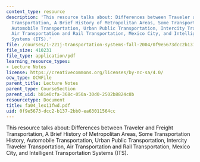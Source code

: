 ```yaml
---
content_type: resource
description: 'This resource talks about: Differences between Traveler and Freight
  Transportation, A Brief History of Metropolitan Areas, Some Transportation History,
  Automobile Transportation, Urban Public Transportation, Intercity Traveler Transportation,
  Air Transportation and Rail Transportation, Mexico City, and Intelligent Transportation
  Systems (ITS).'
file: /courses/1-221j-transportation-systems-fall-2004/0f9e5673dcc2b1372bb0ea63011564cc_fa04_lex11fwd.pdf
file_size: 410231
file_type: application/pdf
learning_resource_types:
- Lecture Notes
license: https://creativecommons.org/licenses/by-nc-sa/4.0/
ocw_type: OCWFile
parent_title: Lecture Notes
parent_type: CourseSection
parent_uid: b81e0cfa-368c-050a-30d0-2502b8824c8b
resourcetype: Document
title: fa04_lex11fwd.pdf
uid: 0f9e5673-dcc2-b137-2bb0-ea63011564cc
---
```

This resource talks about: Differences between Traveler and Freight Transportation, A Brief History of Metropolitan Areas, Some Transportation History, Automobile Transportation, Urban Public Transportation, Intercity Traveler Transportation, Air Transportation and Rail Transportation, Mexico City, and Intelligent Transportation Systems (ITS).